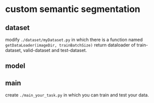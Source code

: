 # custom semantic segmentation

## dataset

modify `./dataset/myDataset.py` in which there is a function named `getDataLoader(imageDir, trainBatchSize)` return dataloader of train-dataset, valid-dataset and test-dataset.

## model

## main

create `./main_your_task.py` in which you can train and test your data.

